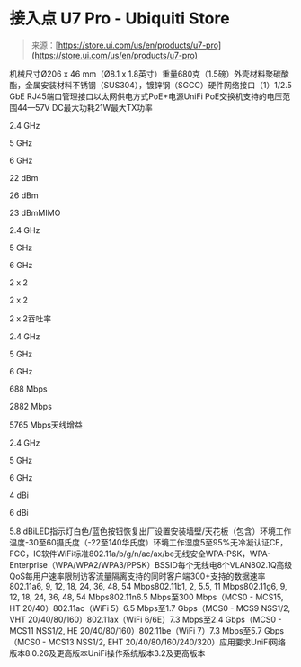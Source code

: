 <!--yml

category: 未分类

日期：2024-05-27 14:35:41

-->

# 接入点 U7 Pro - Ubiquiti Store

> 来源：[https://store.ui.com/us/en/products/u7-pro](https://store.ui.com/us/en/products/u7-pro)

机械尺寸Ø206 x 46 mm（Ø8.1 x 1.8英寸）重量680克（1.5磅）外壳材料聚碳酸酯，金属安装材料不锈钢（SUS304），镀锌钢（SGCC）硬件网络接口（1）1/2.5 GbE RJ45端口管理接口以太网供电方式PoE+电源UniFi PoE交换机支持的电压范围44—57V DC最大功耗21W最大TX功率

2.4 GHz

5 GHz

6 GHz

22 dBm

26 dBm

23 dBmMIMO

2.4 GHz

5 GHz

6 GHz

2 x 2

2 x 2

2 x 2吞吐率

2.4 GHz

5 GHz

6 GHz

688 Mbps

2882 Mbps

5765 Mbps天线增益

2.4 GHz

5 GHz

6 GHz

4 dBi

6 dBi

5.8 dBiLED指示灯白色/蓝色按钮恢复出厂设置安装墙壁/天花板（包含）环境工作温度-30至60摄氏度（-22至140华氏度）环境工作湿度5至95%无冷凝认证CE，FCC，IC软件WiFi标准802.11a/b/g/n/ac/ax/be无线安全WPA-PSK，WPA-Enterprise（WPA/WPA2/WPA3/PPSK）BSSID每个无线电8个VLAN802.1Q高级QoS每用户速率限制访客流量隔离支持的同时客户端300+支持的数据速率802.11a6, 9, 12, 18, 24, 36, 48, 54 Mbps802.11b1, 2, 5.5, 11 Mbps802.11g6, 9, 12, 18, 24, 36, 48, 54 Mbps802.11n6.5 Mbps至300 Mbps（MCS0 - MCS15, HT 20/40）802.11ac（WiFi 5）6.5 Mbps至1.7 Gbps（MCS0 - MCS9 NSS1/2, VHT 20/40/80/160）802.11ax（WiFi 6/6E）7.3 Mbps至2.4 Gbps（MCS0 - MCS11 NSS1/2, HE 20/40/80/160）802.11be（WiFi 7）7.3 Mbps至5.7 Gbps（MCS0 - MCS13 NSS1/2, EHT 20/40/80/160/240/320）应用要求UniFi网络版本8.0.26及更高版本UniFi操作系统版本3.2及更高版本
